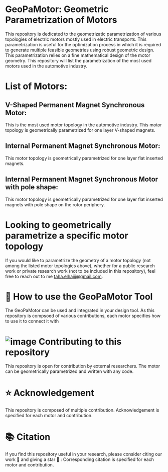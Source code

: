 # GeoPaMotor: Geometric Parametrization of Motors

This repository is dedicated to the geometrizatic parametrization of various topologies of electric motors mostly used in electric transports. This parametrization is useful for the optimization process in which it is required to generate multiple feasible geometries using robust geometric design. This parametrization relies on a fine mathematical design of the motor geometry. This repository will list the parametrization of the most used motors used in the automotive industry.

# List of Motors:

## V-Shaped Permanent Magnet Synchronous Motor:
This is the most used motor topology in the automotive industry. This motor topology is geometrically parametrized for one layer V-shaped magnets.

## Internal Permanent Magnet Synchronous Motor:
This motor topology is geometrically parametrized for one layer flat inserted magnets.

## Internal Permanent Magnet Synchronous Motor with pole shape:
This motor topology is geometrically parametrized for one layer flat inserted magnets with pole shape on the rotor periphery.

# Looking to geometrically parametrize a specific motor topology
If you would like to parametrize the geometry of a motor topology (not among the listed motor topologies above), whether for a public research work or private research work (not to be included in this repository), feel free to reach out to me taha.elhajji@gmail.com.


# :hammer: How to use the GeoPaMotor Tool
The GeoPaMotor can be used and integrated in your design tool.
As this repository is compsoed of various contributions, each motor specifies how to use it to connect it with

# ![image](https://github.com/user-attachments/assets/73a22d2d-ceb3-4fe8-8269-c8f7a2ea8728) Contributing to this repository
This repository is open for contribution by external researchers. The motor can be geometrically parametrized and written with any code.

# :star: Acknowledgement
This repository is composed of multiple contribution. Acknowledgement is specified for each motor and contribution.

# :books: Citation
If you find this repository useful in your research, please consider citing our work :pencil: and giving a star :star2: :
Corresponding citation is specified for each motor and contribution.
